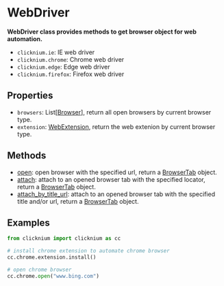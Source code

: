 # WebDriver 

**WebDriver class provides methods to get browser object for web automation.**  

- `clicknium.ie`: IE web driver  
- `clicknium.chrome`: Chrome web driver  
- `clicknium.edge`: Edge web driver  
- `clicknium.firefox`: Firefox web driver  

## Properties
- `browsers`: List[[Browser](./browser/browser.md)], return all open browsers by current browser type.  
- `extension`: [WebExtension](./webextension/webextension.md), return the web extenion by current browser type.

## Methods
- [open](./open.md): open browser with the specified url, return a [BrowserTab](./browser/browsertab/browsertab.md) object.
- [attach](./attach.md): attach to an opened browser tab with the specified locator, return a [BrowserTab](./browser/browsertab/browsertab.md) object.
- [attach_by_title_url](./attach_by_title_url.md): attach to an opened browser tab with the specified title and/or url, return a [BrowserTab](./browser/browsertab/browsertab.md) object.

## Examples
```python
from clicknium import clicknium as cc

# install chrome extension to automate chrome browser
cc.chrome.extension.install()

# open chrome browser
cc.chrome.open("www.bing.com")
```
